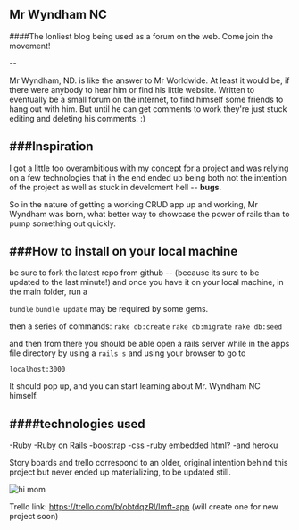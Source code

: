 ## Mr Wyndham NC

####The lonliest blog being used as a forum on the web. Come join the movement!

--


Mr Wyndham, ND. is like the answer to Mr Worldwide.  At least it would be, if there were anybody to hear him or find his little website.  Written to eventually be a small forum on the internet, to find himself some friends to hang out with him.  But until he can get comments to work they're just stuck editing and deleting his comments.  :)



###Inspiration
--
I got a little too overambitious with my concept for a project and was relying on a few technologies that in the end ended up being both not the intention of the project as well as stuck in develoment hell -- **bugs**.

So in the nature of getting a working CRUD app up and working, Mr Wyndham was born, what better way to showcase the power of rails than to pump something out quickly.



###How to install on your local machine
--

be sure to fork the latest repo from github -- (because its sure to be updated to the last minute!) and once you have it on your local machine, in the main folder, run a

`bundle`
`bundle update` may be required by some gems.

then a series of commands:
`rake db:create`
`rake db:migrate`
`rake db:seed`

and then from there you should be able open a rails server while in the apps file directory by using a
`rails s`
and using your browser to go to

```
localhost:3000
```

It should pop up, and you can start learning about Mr. Wyndham NC himself.

####technologies used
--

-Ruby
-Ruby on Rails
-boostrap
-css
-ruby embedded html?
-and heroku



Story boards and trello correspond to an older, original intention behind this project but never ended up materializing, to be updated still.

![hi mom](https://i.imgur.com/k6cV3qg.png)

Trello link: https://trello.com/b/obtdqzRl/lmft-app
(will create one for new project soon)
